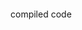 <script type="text/javascript" src="https://rawgit.com/Microsoft/TypeScript/master/lib/typescriptServices.js"></script>
<script type="text/javascript" src="https://unpkg.com/j-templates/jTemplates.js"></script>
<script type="text/javascript" src="./scripts/docHelpers.js"></script>

<pre id="hello-world">
</pre>
compiled code
<pre id="hello-world-js">
</pre>
<script type="text/javascript">
    GetFile('./samples/helloWorld.ts', (code) => {
        var elem = document.getElementById("hello-world");
        elem.innerHTML = code;
        var js = ts.transpile(code);
        var jsElem = document.getElementById("hello-world-js");
        jsElem.innerHTML = js;
    });
</script>


